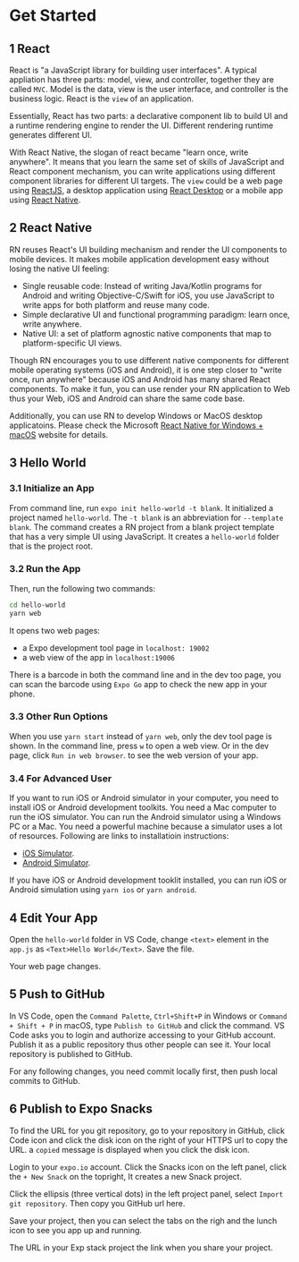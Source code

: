 # Get Started

## 1 React

React is "a JavaScript library for building user interfaces". A typical appliation has three parts: model, view, and controller, together they are called `MVC`. Model is the data, view is the user interface, and controller is the business logic. React is the `view` of an application.

Essentially, React has two parts: a declarative component lib to build UI and a runtime rendering engine to render the UI. Different rendering runtime generates different UI.

With React Native, the slogan of react became "learn once, write anywhere". It means that you learn the same set of skills of JavaScript and React component mechanism, you can write applications using different component libraries for different UI targets. The `view` could be a web page using [ReactJS](https://reactjs.org/), a desktop application using [React Desktop](http://reactdesktop.js.org/) or a mobile app using [React Native](https://reactnative.dev).

## 2 React Native

RN reuses React's UI building mechanism and render the UI components to mobile devices. It makes mobile application development easy without losing the native UI feeling:

- Single reusable code: Instead of writing Java/Kotlin programs for Android and writing Objective-C/Swift for iOS, you use JavaScript to write apps for both platform and reuse many code.
- Simple declarative UI and functional programming paradigm: learn once, write anywhere.
- Native UI: a set of platform agnostic native components that map to platform-specific UI views.

Though RN encourages you to use different native components for different mobile operating systems (iOS and Android), it is one step closer to "write once, run anywhere" because iOS and Android has many shared React components. To make it fun, you can use render your RN application to Web thus your Web, iOS and Android can share the same code base.

Additionally, you can use RN to develop Windows or MacOS desktop applicatoins. Please check the Microsoft [React Native for Windows + macOS](https://microsoft.github.io/react-native-windows/) website for details.

## 3 Hello World

### 3.1 Initialize an App

From command line, run `expo init hello-world -t blank`. It initialized a project named `hello-world`. The `-t blank` is an abbreviation for `--template blank`. The command creates a RN project from a blank project template that has a very simple UI using JavaScript. It creates a `hello-world` folder that is the project root.

### 3.2 Run the App

Then, run the following two commands:

```sh
cd hello-world
yarn web
```

It opens two web pages:

- a Expo development tool page in `localhost: 19002`
- a web view of the app in `localhost:19006`

There is a barcode in both the command line and in the dev too page, you can scan the barcode using `Expo Go` app to check the new app in your phone.

### 3.3 Other Run Options

When you use `yarn start` instead of `yarn web`, only the dev tool page is shown. In the command line, press `w` to open a web view. Or in the dev page, click `Run in web browser`. to see the web version of your app.

### 3.4 For Advanced User

If you want to run iOS or Android simulator in your computer, you need to install iOS or Android development toolkits. You need a Mac computer to run the iOS simulator. You can run the Android simulator using a Windows PC or a Mac. You need a powerful machine because a simulator uses a lot of resources. Following are links to installatioin instructions:

- [iOS Simulator](https://docs.expo.io/workflow/ios-simulator/).
- [Android Simulator](https://docs.expo.io/workflow/android-studio-emulator/).

If you have iOS or Android development tooklit installed, you can run iOS or Android simulation using `yarn ios` or `yarn android`.

## 4 Edit Your App

Open the `hello-world` folder in VS Code, change `<text>` element in the `app.js` as `<Text>Hello World</Text>`. Save the file.

Your web page changes.

## 5 Push to GitHub

In VS Code, open the `Command Palette`, `Ctrl+Shift+P` in Windows or `Command + Shift + P` in macOS, type `Publish to GitHub` and click the command. VS Code asks you to login and authorize accessing to your GitHub account. Publish it as a public repository thus other people can see it. Your local repository is published to GitHub.

For any following changes, you need commit locally first, then push local commits to GitHub.

## 6 Publish to Expo Snacks

To find the URL for you git repository, go to your repository in GitHub, click Code icon and click the disk icon on the right of your HTTPS url to copy the URL. a `copied` message is displayed when you click the disk icon.

Login to your `expo.io` account. Click the Snacks icon on the left panel, click the `+ New Snack` on the topright, It creates a new Snack project.

Click the ellipsis (three vertical dots) in the left project panel, select `Import git repository`. Then copy you GitHub url here.

Save your project, then you can select the tabs on the righ and the lunch icon to see you app up and running.

The URL in your Exp stack project the link when you share your project.
